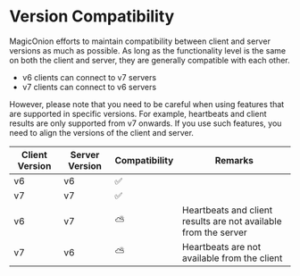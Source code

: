 # Version Compatibility

MagicOnion efforts to maintain compatibility between client and server versions as much as possible. As long as the functionality level is the same on both the client and server, they are generally compatible with each other.

- v6 clients can connect to v7 servers
- v7 clients can connect to v6 servers

However, please note that you need to be careful when using features that are supported in specific versions. For example, heartbeats and client results are only supported from v7 onwards. If you use such features, you need to align the versions of the client and server.

| Client Version | Server Version | Compatibility | Remarks |
|----------------------|------------------|--------| ------|
| v6                   | v6               | ✅      | |
| v7                   | v7               | ✅      | |
| v6                   | v7               | ⛅      | Heartbeats and client results are not available from the server |
| v7                   | v6               | ⛅      | Heartbeats are not available from the client |
